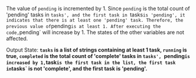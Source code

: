 The value of `pending` is incremented by 1. Since `pending` is the total count of 'pending' tasks in `tasks', and the first task in `tasks` is 'pending', it indicates that there is at least one 'pending' task. Therefore, the previous value of `pending` is at least 1. After executing the code, `pending` will increase by 1. The states of the other variables are not affected. 

Output State: **`tasks` is a list of strings containing at least 1 task, `running` is true, `completed` is the total count of 'complete' tasks in `tasks', `pending` is increased by 1, `task` is the first task in the list, the first task in `tasks` is not 'complete', and the first task is 'pending'.**